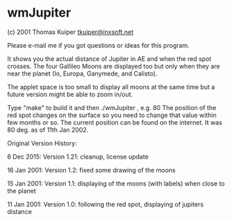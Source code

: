 # wmJupiter

(c) 2001 Thomas Kuiper <tkuiper@inxsoft.net>

Please e-mail me if you got questions or ideas for this program.

It shows you the actual distance of Jupiter in AE and when
the red spot crosses. The four Gallileo Moons are displayed too but
only when they are near the planet (Io, Europa, Ganymede, and Calisto).

The applet space is too small to display all moons at the same time but
a future version might be able to zoom in/out.

Type "make" to build it and then ./wmJupiter <spot lat>, e.g. 80
The position of the red spot changes on the surface so you need
to change that value within few months or so. The current position
can be found on the internet. It was 80 deg. as of 11th Jan 2002.

Original Version History:

6 Dec 2015: Version 1.21:
cleanup, license update

16 Jan 2001: Version 1.2:
fixed some drawing of the moons

15 Jan 2001: Version 1.1:
displaying of the moons (with labels) when close to the planet

11 Jan 2001: Version 1.0:
following the red spot, displaying of jupiters distance

